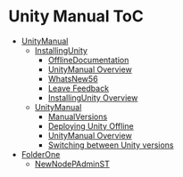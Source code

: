 Unity Manual ToC
================
 - [UnityManual]()
	 - [InstallingUnity]()
		 - [OfflineDocumentation](OfflineDocumentation.md)
		 - [UnityManual Overview](UnityManual_1.md)
		 - [WhatsNew56](WhatsNew56.md)
		 - [Leave Feedback](LeaveFeedback.md)
		 - [InstallingUnity Overview](InstallingUnity.md)
	 - [UnityManual]()
		 - [ManualVersions](ManualVersions.md)
		 - [Deploying Unity Offline](DeployingUnityOffline.md)
		 - [UnityManual Overview](UnityManual.md)
		 - [Switching between Unity versions](SwitchingDocumentationVersions.md)
 - [FolderOne]()
	 - [NewNodePAdminST](NewNodePAdminST.md)

